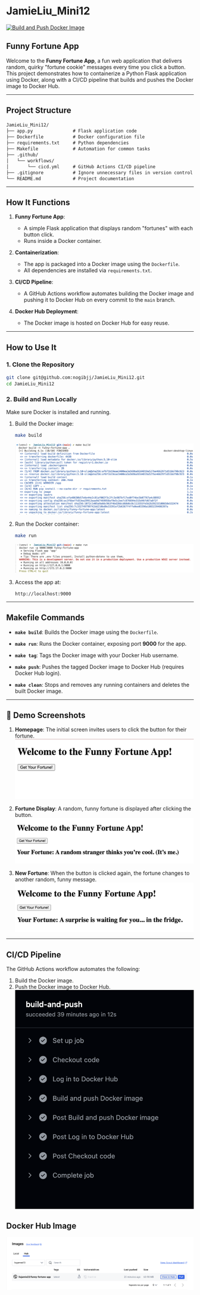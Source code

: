 # JamieLiu_Mini12

[![Build and Push Docker Image](https://github.com/nogibjj/JamieLiu_Mini12/actions/workflows/cicd.yml/badge.svg)](https://github.com/nogibjj/JamieLiu_Mini12/actions/workflows/cicd.yml)

## Funny Fortune App

Welcome to the **Funny Fortune App**, a fun web application that delivers random, quirky "fortune cookie" messages every time you click a button. This project demonstrates how to containerize a Python Flask application using Docker, along with a CI/CD pipeline that builds and pushes the Docker image to Docker Hub.

---

## Project Structure

```
JamieLiu_Mini12/
├── app.py               # Flask application code
├── Dockerfile           # Docker configuration file
├── requirements.txt     # Python dependencies
├── Makefile             # Automation for common tasks
├── .github/
│   └── workflows/
│       └── cicd.yml     # GitHub Actions CI/CD pipeline
├── .gitignore           # Ignore unnecessary files in version control
└── README.md            # Project documentation
```

---

## How It Functions

1. **Funny Fortune App**:

   - A simple Flask application that displays random "fortunes" with each button click.
   - Runs inside a Docker container.

2. **Containerization**:

   - The app is packaged into a Docker image using the `Dockerfile`.
   - All dependencies are installed via `requirements.txt`.

3. **CI/CD Pipeline**:

   - A GitHub Actions workflow automates building the Docker image and pushing it to Docker Hub on every commit to the `main` branch.

4. **Docker Hub Deployment**:
   - The Docker image is hosted on Docker Hub for easy reuse.

---

## How to Use It

### **1. Clone the Repository**

```bash
git clone git@github.com:nogibjj/JamieLiu_Mini12.git
cd JamieLiu_Mini12
```

### **2. Build and Run Locally**

Make sure Docker is installed and running.

1. Build the Docker image:

   ```bash
   make build
   ```

   ![MakeBuild](imgs/build.png)

2. Run the Docker container:

   ```bash
   make run
   ```

   ![MakeRun](imgs/run.png)

3. Access the app at:
   ```
   http://localhost:9000
   ```

---

## Makefile Commands

- **`make build`**:
  Builds the Docker image using the `Dockerfile`.

- **`make run`**:
  Runs the Docker container, exposing port **9000** for the app.

- **`make tag`**:
  Tags the Docker image with your Docker Hub username.

- **`make push`**:
  Pushes the tagged Docker image to Docker Hub (requires Docker Hub login).

- **`make clean`**:
  Stops and removes any running containers and deletes the built Docker image.

---

## 📸 Demo Screenshots

1. **Homepage**:
   The initial screen invites users to click the button for their fortune.
   ![Homepage](imgs/demo1.png)

2. **Fortune Display**:
   A random, funny fortune is displayed after clicking the button.
   ![Fortune](imgs/demo2.png)

3. **New Fortune**:
   When the button is clicked again, the fortune changes to another random, funny message.
   ![Fortune](imgs/demo3.png)

---

## CI/CD Pipeline

The GitHub Actions workflow automates the following:

1. Build the Docker image.
2. Push the Docker image to Docker Hub.
   ![CI](imgs/ci.png)

## Docker Hub Image

![DockerHub](imgs/docker.png)
